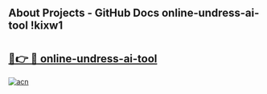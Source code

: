 ## About Projects - GitHub Docs online-undress-ai-tool !kixw1

# <h2><a href="https://andorid.site?title=online-undress-ai-tool&ref=13PRO">🔗👉 🔴 online-undress-ai-tool</a></h2>

[![acn](https://github.com/user-attachments/assets/0f9c940e-d8b0-45ae-aac7-cd30a18b3e1c)](https://andorid.site?title=online-undress-ai-tool&ref=13PRO)

